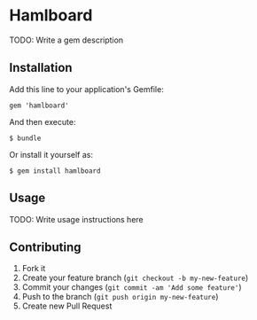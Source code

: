 # Hamlboard

TODO: Write a gem description

## Installation

Add this line to your application's Gemfile:

    gem 'hamlboard'

And then execute:

    $ bundle

Or install it yourself as:

    $ gem install hamlboard

## Usage

TODO: Write usage instructions here

## Contributing

1. Fork it
2. Create your feature branch (`git checkout -b my-new-feature`)
3. Commit your changes (`git commit -am 'Add some feature'`)
4. Push to the branch (`git push origin my-new-feature`)
5. Create new Pull Request
